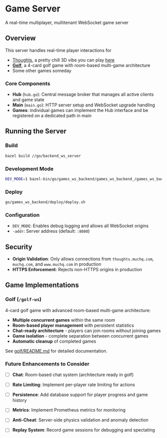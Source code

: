 # Game Server

A real-time multiplayer, multitenant WebSocket game server

## Overview
This server handles real-time player interactions for
- [Thoughts](../thoughts), a pretty chill 3D vibe you can play [here](https://muchq.com/thoughts)
- **[Golf](golf/)**, a 4-card golf game with room-based multi-game architecture
- Some other games someday

### Core Components
- **Hub** (`hub.go`): Central message broker that manages all active clients and game state
- **Main** (`main.go`): HTTP server setup and WebSocket upgrade handling
- **Games**: individual games can implement the Hub interface and be registered on a dedicated path in main

## Running the Server

### Build
```bash
bazel build //go/backend_ws_server
```

### Development Mode
```bash
DEV_MODE=1 bazel-bin/go/games_ws_backend/games_ws_backend_/games_ws_backend
```

### Deploy
```bash
go/games_ws_backend/deploy/deploy.sh
```

### Configuration

- `DEV_MODE`: Enables debug logging and allows all WebSocket origins
- `-addr`: Server address (default: `:8080`)

## Security

- **Origin Validation**: Only allows connections from `thoughts.muchq.com`, `muchq.com`, and `www.muchq.com` in production
- **HTTPS Enforcement**: Rejects non-HTTPS origins in production

## Game Implementations

### Golf (`/golf-ws`)
4-card golf game with advanced room-based multi-game architecture:
- **Multiple concurrent games** within the same room
- **Room-based player management** with persistent statistics
- **Chat-ready architecture** - players can join rooms without joining games
- **Game isolation** - complete separation between concurrent games
- **Automatic cleanup** of completed games

See [golf/README.md](golf/README.md) for detailed documentation.

### Future Enhancements to Consider
- [ ] **Chat**: Room-based chat system (architecture ready in golf)
- [ ] **Rate Limiting**: Implement per-player rate limiting for actions
- [ ] **Persistence**: Add database support for player progress and game history
- [ ] **Metrics**: Implement Prometheus metrics for monitoring
- [ ] **Anti-Cheat**: Server-side physics validation and anomaly detection
- [ ] **Replay System**: Record game sessions for debugging and spectating

